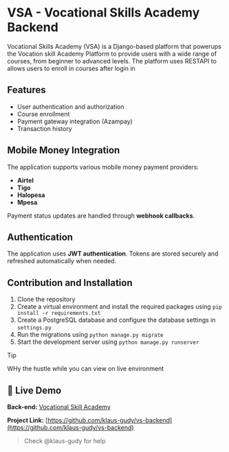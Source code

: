 # VSA - Vocational Skills Academy Backend

Vocational Skills Academy (VSA) is a Django-based platform that powerups the Vocation skill Academy Platform to provide users with a wide range of courses, from beginner to advanced levels. The platform uses RESTAPI to allows users to enroll in courses after login in 

## Features

* User authentication and authorization
* Course enrollment
* Payment gateway integration (Azampay)
* Transaction history

## Mobile Money Integration

The application supports various mobile money payment providers:

- **Airtel**
- **Tigo**
- **Halopesa**
- **Mpesa**

Payment status updates are handled through **webhook callbacks**.

## Authentication

The application uses **JWT authentication**. Tokens are stored securely and refreshed automatically when needed.

## Contribution and Installation

1. Clone the repository
2. Create a virtual environment and install the required packages using `pip install -r requirements.txt`
3. Create a PostgreSQL database and configure the database settings in `settings.py`
4. Run the migrations using `python manage.py migrate`
5. Start the development server using `python manage.py runserver`

> [!TIP]
> WHy the hustle while you can view on live environment

## 🚀 Live Demo

**Back-end:** [Vocational Skill Academy](https://vs-backend-alpha.vercel.app/api/courses)

**Project Link:** [https://github.com/klaus-gudy/vs-backend](https://github.com/klaus-gudy/vs-backend)

> Check @klaus-gudy for help
